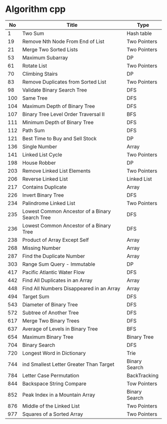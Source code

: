 # Algorithm cpp

| No  | Title                                          | Type          |
| --- | ---------------------------------------------- | ------------- |
| 1   | Two Sum                                        | Hash table    |
| 19  | Remove Nth Node From End of List               | Two Pointers  |
| 21  | Merge Two Sorted Lists                         | Two Pointers  |
| 53  | Maximum Subarray                               | DP            |
| 61  | Rotate List                                    | Two Pointers  |
| 70  | Climbing Stairs                                | DP            |
| 83  | Remove Duplicates from Sorted List             | Two Pointers  |
| 98  | Validate Binary Search Tree                    | DFS           |
| 100 | Same Tree                                      | DFS           |
| 104 | Maximum Depth of Binary Tree                   | DFS           |
| 107 | Binary Tree Level Order Traversal II           | BFS           |
| 111 | Minimum Depth of Binary Tree                   | DFS           |
| 112 | Path Sum                                       | DFS           |
| 121 | Best Time to Buy and Sell Stock                | DP            |
| 136 | Single Number                                  | Array         |
| 141 | Linked List Cycle                              | Two Pointers  |
| 198 | House Robber                                   | DP            |
| 203 | Remove Linked List Elements                    | Two Pointers  |
| 206 | Reverse Linked List                            | Linked List   |
| 217 | Contains Duplicate                             | Array         |
| 226 | Invert Binary Tree                             | DFS           |
| 234 | Palindrome Linked List                         | Two Pointers  |
| 235 | Lowest Common Ancestor of a Binary Search Tree | DFS           |
| 236 | Lowest Common Ancestor of a Binary Tree        | DFS           |
| 238 | Product of Array Except Self                   | Array         |
| 268 | Missing Number                                 | Array         |
| 287 | Find the Duplicate Number                      | Array         |
| 303 | Range Sum Query - Immutable                    | DP            |
| 417 | Pacific Atlantic Water Flow                    | DFS           |
| 442 | Find All Duplicates in an Array                | Array         |
| 448 | Find All Numbers Disappeared in an Array       | Array         |
| 494 | Target Sum                                     | DFS           |
| 543 | Diameter of Binary Tree                        | DFS           |
| 572 | Subtree of Another Tree                        | DFS           |
| 617 | Merge Two Binary Trees                         | DFS           |
| 637 | Average of Levels in Binary Tree               | BFS           |
| 654 | Maximum Binary Tree                            | Binary Tree   |
| 704 | Binary Search                                  | DFS           |
| 720 | Longest Word in Dictionary                     | Trie          |
| 744 | ind Smallest Letter Greater Than Target        | Binary Search |
| 784 | Letter Case Permutation                        | BackTracking  |
| 844 | Backspace String Compare                       | Tow Pointers  |
| 852 | Peak Index in a Mountain Array                 | Binary Search |
| 876 | Middle of the Linked List                      | Two Pointers  |
| 977 | Squares of a Sorted Array                      | Two Pointers  |
